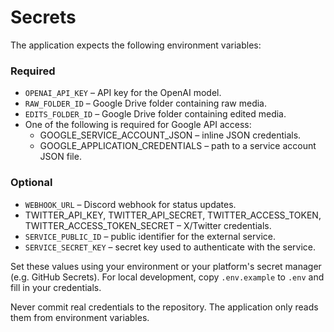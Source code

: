 # Secrets

The application expects the following environment variables:

### Required

- `OPENAI_API_KEY` – API key for the OpenAI model.
- `RAW_FOLDER_ID` – Google Drive folder containing raw media.
- `EDITS_FOLDER_ID` – Google Drive folder containing edited media.
- One of the following is required for Google API access:
  - GOOGLE_SERVICE_ACCOUNT_JSON – inline JSON credentials.
  - GOOGLE_APPLICATION_CREDENTIALS – path to a service account JSON file.

### Optional

- `WEBHOOK_URL` – Discord webhook for status updates.
- TWITTER_API_KEY, TWITTER_API_SECRET, TWITTER_ACCESS_TOKEN, TWITTER_ACCESS_TOKEN_SECRET – X/Twitter credentials.
- `SERVICE_PUBLIC_ID` – public identifier for the external service.
- `SERVICE_SECRET_KEY` – secret key used to authenticate with the service.

Set these values using your environment or your platform's secret manager (e.g. GitHub Secrets). For local development, copy `.env.example` to `.env` and fill in your credentials.

Never commit real credentials to the repository. The application only reads them from environment variables.
